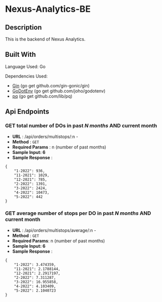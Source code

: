 # Nexus-Analytics-BE

## Description
This is the backend of Nexus Analytics. 

## Built With
Language Used: Go

Dependencies Used:
* [Gin](https://github.com/gin-gonic/gin) (go get github.com/gin-gonic/gin)
* [GoDotEnv](https://github.com/joho/godotenv) (go get github.com/joho/godotenv)
* [pq](https://github.com/lib/pq) (go get github.com/lib/pq)

## Api Endpoints 
 
### GET total number of DOs in past *N months* AND current month
* **URL** : /api/orders/multistops/:n - 
* **Method** :  `GET`
* **Required Params** : n (number of past months)
* **Sample Input: 6**
* **Sample Response** :
```    
{
    "1-2022": 936,
    "11-2021": 1029,
    "12-2021": 785,
    "2-2022": 1391,
    "3-2022": 2424,
    "4-2022": 10473,
    "5-2022": 442
}
 ```
    
### GET average number of stops per DO in past *N months* AND current month
* **URL** : /api/orders/multistops/average/:n - 
* **Method** : `GET`
* **Required Params**: n (number of past months)
* **Sample Input: 6**
* **Sample Response** :
```
{
    "1-2022": 3.474359,
    "11-2021": 2.1788144,
    "12-2021": 2.2917197,
    "2-2022": 7.311287,
    "3-2022": 16.955858,
    "4-2022": 4.103409,
    "5-2022": 2.1040723
}
```


